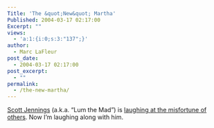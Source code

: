```yaml
---
Title: 'The &quot;New&quot; Martha'
Published: 2004-03-17 02:17:00
Excerpt: ""
views:
  - 'a:1:{i:0;s:3:"137";}'
author:
  - Marc LaFleur
post_date:
  - 2004-03-17 02:17:00
post_excerpt:
  - ""
permalink:
  - /the-new-martha/
---
```

<div class="Section1"> <p><a href="http://brokentoys.org/" target="_blank">Scott Jennings</a> (a.k.a. &ldquo;Lum the Mad&rdquo;) is <a href="http://brokentoys.org/mstewart.html" target="_blank">laughing at the misfortune of others</a>. Now I&rsquo;m laughing along with him.</p></div>